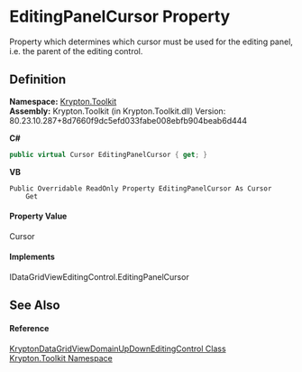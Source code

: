 # EditingPanelCursor Property


Property which determines which cursor must be used for the editing panel, i.e. the parent of the editing control.



## Definition
**Namespace:** <a href="79d2eac2-21f4-54ff-7552-b20c33c30600.md">Krypton.Toolkit</a>  
**Assembly:** Krypton.Toolkit (in Krypton.Toolkit.dll) Version: 80.23.10.287+8d7660f9dc5efd033fabe008ebfb904beab6d444

**C#**
``` C#
public virtual Cursor EditingPanelCursor { get; }
```
**VB**
``` VB
Public Overridable ReadOnly Property EditingPanelCursor As Cursor
	Get
```



#### Property Value
Cursor

#### Implements
IDataGridViewEditingControl.EditingPanelCursor  


## See Also


#### Reference
<a href="460147c0-1f7c-e923-e3d2-eb287df58813.md">KryptonDataGridViewDomainUpDownEditingControl Class</a>  
<a href="79d2eac2-21f4-54ff-7552-b20c33c30600.md">Krypton.Toolkit Namespace</a>  
